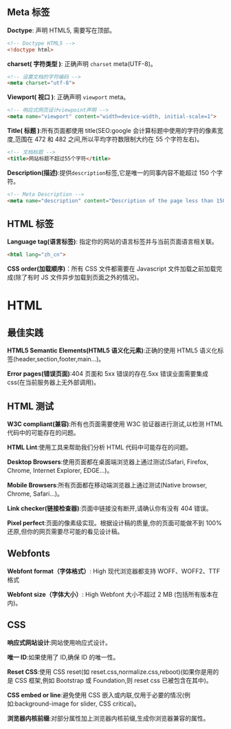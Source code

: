 ## Meta 标签

**Doctype**: 声明 HTML5, 需要写在顶部。

```html
<!-- Doctype HTML5 -->
<!doctype html>
```

**charset( 字符类型 )**: 正确声明 `charset` meta(UTF-8)。

```html
<!-- 设置文档的字符编码 -->
<meta charset="utf-8">
```

**Viewport( 视口 )**: 正确声明 `viewport` meta。

```html
<!-- 响应式网页设计viewpoint声明 -->
<meta name="viewport" content="width=device-width, initial-scale=1">
```

**Title( 标题 )**:所有页面都使用 title(SEO:google 会计算标题中使用的字符的像素宽度,范围在 472 和 482 之间,所以平均字符数限制大约在 55 个字符左右)。

```html
<!-- 文档标题 -->
<title>网站标题不超过55个字符</title>
```

**Description(描述)**:提供`description`标签,它是唯一的同事内容不能超过 150 个字符。

```html
<!-- Meta Description -->
<meta name="description" content="Description of the page less than 150 characters">
```

## HTML 标签

**Language tag(语言标签)**: 指定你的网站的语言标签并与当前页面语言相关联。

```html
<html lang="zh_cn">
```

**CSS order(加载顺序)**：所有 CSS 文件都需要在 Javascript 文件加载之前加载完成(除了有时 JS 文件异步加载到页面之外的情况)。

# HTML

## 最佳实践

**HTML5 Semantic Elements(HTML5 语义化元素)**:正确的使用 HTML5 语义化标签(header,section,footer,main...)。

**Error pages(错误页面)**:404 页面和 5xx 错误的存在.5xx 错误业面需要集成 css(在当前服务器上无外部调用)。

## HTML 测试

**W3C compliant(兼容)**:所有也页面需要使用 W3C 验证器进行测试,以检测 HTML 代码中的可能存在的问题。

**HTML Lint**:使用工具来帮助我们分析 HTML 代码中可能存在的问题。

**Desktop Browsers**:使用页面都在桌面端浏览器上通过测试(Safari, Firefox, Chrome, Internet Explorer, EDGE...)。

**Mobile Browsers**:所有页面都在移动端浏览器上通过测试(Native browser, Chrome, Safari...)。

**Link checker(链接检查器)**:页面中链接没有断开,请确认你有没有 404 错误。

**Pixel perfect**:页面的像素级实现。根据设计稿的质量,你的页面可能做不到 100%还原,但你的网页需要尽可能的看见设计稿。

## Webfonts

**Webfont format（字体格式）**: High 现代浏览器都支持 WOFF、WOFF2、TTF 格式

**Webfont size（字体大小）**: High Webfont 大小不超过 2 MB (包括所有版本在内)。

## CSS

**响应式网站设计**:网站使用响应式设计。

**唯一 ID**:如果使用了 ID,确保 ID 的唯一性。

**Reset CSS**:使用 CSS reset(如 reset.css,normalize.css,reboot)(如果你是用的是 CSS 框架,例如 Bootstrap 或 Foundation,则 reset css 已被包含在其中)。

**CSS embed or line**:避免使用 CSS 嵌入或内联,仅用于必要的情况(例如:background-image for slider, CSS critical)。

**浏览器内核前缀**:对部分属性加上浏览器内核前缀,生成你浏览器兼容的属性。
